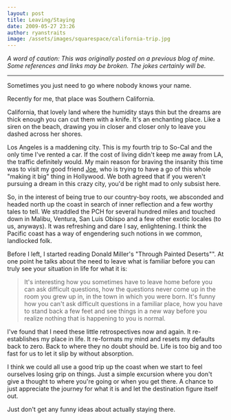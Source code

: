 ```yaml
---
layout: post
title: Leaving/Staying
date: 2009-05-27 23:26
author: ryanstraits
image: /assets/images/squarespace/california-trip.jpg
---
```

*A word of caution: This was originally posted on a previous blog of mine. Some references and links may be broken. The jokes certainly will be.*

---

Sometimes you just need to go where nobody knows your name.

Recently for me, that place was Southern California.

California, that lovely land where the humidity stays thin but the dreams are thick enough you can cut them with a knife. It's an enchanting place. Like a siren on the beach, drawing you in closer and closer only to leave you dashed across her shores.

Los Angeles is a maddening city. This is my fourth trip to So-Cal and the only time I've rented a car. If the cost of living didn't keep me away from LA, the traffic definitely would. My main reason for braving the insanity this time was to visit my good friend <a href="http://joehartzler.com/" target="_blank">Joe</a>, who is trying to have a go of this whole "making it big" thing in Hollywood. We both agreed that if you weren't pursuing a dream in this crazy city, you'd be right mad to only subsist here.

So, in the interest of being true to our country-boy roots, we absconded and headed north up the coast in search of inner reflection and a few worthy tales to tell. We straddled the PCH for several hundred miles and touched down in Malibu, Ventura, San Luis Obispo and a few other exotic locales (to us, anyways). It was refreshing and dare I say, enlightening. I think the Pacific coast has a way of engendering such notions in we common, landlocked folk.

Before I left, I started reading Donald Miller's "Through Painted Deserts"". At one point he talks about the need to leave what is familiar before you can truly see your situation in life for what it is:

> It's interesting how you sometimes have to leave home before you can ask difficult questions, how the questions never come up in the room you grew up in, in the town in which you were born. It's funny how you can't ask difficult questions in a familiar place, how you have to stand back a few feet and see things in a new way before you realize nothing that is happening to you is normal.

I've found that I need these little retrospectives now and again. It re-establishes my place in life. It re-formats my mind and resets my defaults back to zero. Back to where they no doubt should be. Life is too big and too fast for us to let it slip by without absorption.

I think we could all use a good trip up the coast when we start to feel ourselves losing grip on things. Just a simple excursion where you don't give a thought to where you're going or when you get there. A chance to just appreciate the journey for what it is and let the destination figure itself out.

Just don't get any funny ideas about actually staying there.
